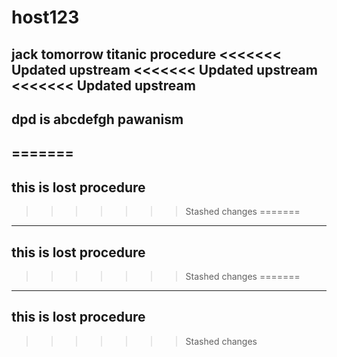 # host123
jack tomorrow
titanic
procedure
<<<<<<< Updated upstream
<<<<<<< Updated upstream
<<<<<<< Updated upstream
--------------------
dpd is abcdefgh pawanism
-------------------------
=======
----------------------------------------
this is lost procedure
----------------------------------------
>>>>>>> Stashed changes
=======
----------------------------------------
this is lost procedure
----------------------------------------
>>>>>>> Stashed changes
=======
----------------------------------------
this is lost procedure
----------------------------------------
>>>>>>> Stashed changes
